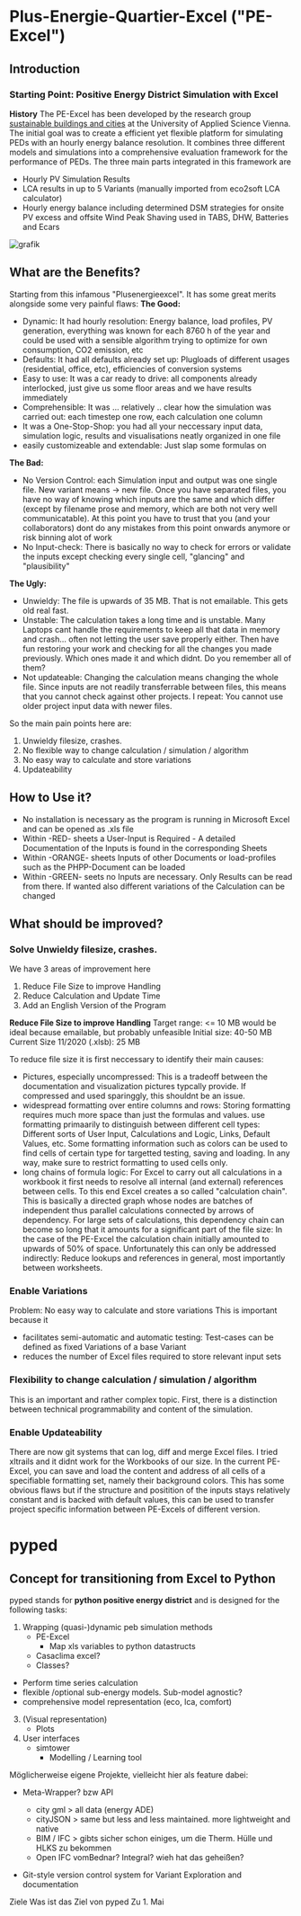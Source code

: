 # Plus-Energie-Quartier-Excel ("PE-Excel")
## Introduction
### Starting Point: Positive Energy District Simulation with Excel
**History**
The PE-Excel has been developed by the research group [sustainable buildings and cities](https://res.technikum-wien.at/sbc/) at the University of Applied Science Vienna. The initial goal was to create a efficient yet flexible platform for simulating PEDs with an hourly energy balance resolution. It combines three different models and simulations into a comprehensive evaluation framework for the performance of PEDs. The three main parts integrated in this framework are
* Hourly PV Simulation Results 
* LCA results in up to 5 Variants (manually imported from eco2soft LCA calculator)  
* Hourly energy balance including determined DSM strategies for onsite PV excess and offsite Wind Peak Shaving used in TABS, DHW, Batteries and Ecars

![grafik](https://user-images.githubusercontent.com/80957185/112003855-9088d400-8b21-11eb-91b0-c3f231016cc3.png)

## What are the Benefits?
Starting from this infamous "Plusenergieexcel". It has some great merits alongside some very painful flaws:
**The Good:**
* Dynamic: It had hourly resolution: Energy balance, load profiles, PV generation, everything was known for each 8760 h of the year and could be used with a sensible algorithm trying to optimize for own consumption, CO2 emission, etc
* Defaults: It had all defaults already set up: Plugloads of different usages (residential, office, etc), efficiencies of conversion systems
* Easy to use: It was a car ready to drive: all components already interlocked, just give us some floor areas and we have results immediately
* Comprehensible: It was … relatively .. clear how the simulation was carried out: each timestep one row, each calculation one column
* It was a One-Stop-Shop: you had all your neccessary input data, simulation logic, results and visualisations neatly organized in one file
* easily customizeable and extendable: Just slap some formulas on
	
**The Bad:**
* No Version Control: each Simulation input and output was one single file. New variant means -> new file. Once you have separated files, you have no way of knowing which inputs are the same and which differ (except by filename prose and memory, which are both not very well communicatable). At this point you have to trust that you (and your collaborators) dont do any mistakes from this point onwards anymore or risk binning alot of work
* No Input-check: There is basically no way to check for errors or validate the inputs except checking every single cell, "glancing" and "plausibility"
	
**The Ugly:**
* Unwieldy: The file is upwards of 35 MB. That is not emailable. This gets old real fast.
* Unstable: The calculation takes a long time and is unstable. Many Laptops cant handle the requirements to keep all that data in memory and crash… often not letting the user save properly either. Then have fun restoring your work and checking for all the changes you made previously. Which ones made it and which didnt. Do you remember all of them? 
* Not updateable: Changing the calculation means changing the whole file. Since inputs are not readily transferrable between files, this means that you cannot check against other projects. I repeat: You cannot use older project input data with newer files.
	
So the main pain points here are:
1. Unwieldy filesize, crashes.
2. No flexible way to change calculation / simulation / algorithm
3. No easy way to calculate and store variations
4. Updateability

## How to Use it?
- No installation is necessary as the program is running in Microsoft Excel and can be opened as .xls file
- Within -RED- sheets a User-Input is Required - A detailed Documentation of the Inputs is found in the corresponding Sheets
- Within -ORANGE- sheets Inputs of other Documents or load-profiles such as the PHPP-Document can be loaded
- Within -GREEN- seets no Inputs are necessary. Only Results can be read from there. If wanted also different variations of the Calculation can be changed

## What should be improved?
 ### Solve Unwieldy filesize, crashes.
We have 3 areas of improvement here
1. Reduce File Size to improve Handling
2. Reduce Calculation and Update Time
3. Add an English Version of the Program

**Reduce File Size to improve Handling**
Target range: <= 10 MB would be ideal  because emailable, but probably unfeasible
Initial size: 40-50 MB
Current Size 11/2020 (.xlsb): 25 MB

To reduce file size it is first neccessary to identify their main causes:
* Pictures, especially uncompressed: This is a tradeoff between the documentation and visualization pictures typcally provide. If compressed and used sparinggly, this shouldnt be an issue. 
* widespread formatting over entire columns and rows: Storing formatting requires much more space than just the formulas and values. use formatting primaarily to distinguish between different cell types: Different sorts of User Input, Calculations and Logic, Links, Default Values, etc. Some formatting information such as colors can be used to find cells of certain type for targetted testing, saving and loading. In any way, make sure to restrict formatting to used cells only. 
* long chains of formula logic: For Excel to carry out all calculations in a workbook it first needs to resolve all internal (and external) references between cells. To this end Excel creates a so called "calculation chain". This is basically a directed graph whose nodes are batches of independent thus parallel calculations connected by arrows of dependency. For large sets of calculations, this dependency chain can become so long that it amounts for a significant part of the file size: In the case of the PE-Excel the calculation chain initially amounted to upwards of 50% of space. Unfortunately this can only be addressed indirectly: Reduce lookups and references in general, most importantly between worksheets.   

### Enable Variations
Problem: No easy way to calculate and store variations
This is important because it 
* facilitates semi-automatic and automatic testing: Test-cases can be defined as fixed Variations of a base Variant
* reduces the number of Excel files required to store relevant input sets

### Flexibility to change calculation / simulation / algorithm
This is an important and rather complex topic.
First, there is a distinction between technical programmability and content of the simulation.

### Enable Updateability
There are now git systems that can log, diff and merge Excel files. I tried xltrails and it didnt work for the Workbooks of our size. 
In the current PE-Excel, you can save and load the content and address of all cells of a specifiable formatting set, namely their background colors. This has some obvious flaws but if the structure and positition of the inputs stays relatively constant and is backed with default values, this can be used to transfer project specific information between PE-Excels of different version.

# pyped  
## Concept for transitioning from Excel to Python

pyped stands for **python positive energy district** and is designed for the
following tasks:
1. Wrapping (quasi-)dynamic peb simulation methods
    * PE-Excel
        * Map xls variables to python datastructs
    * Casaclima excel?
    * Classes?
* Perform time series calculation
* flexible /optional sub-energy models. Sub-model agnostic?
* comprehensive model representation
    (eco, lca, comfort)
3. (Visual representation)
    * Plots
4. User interfaces
    * simtower
        * Modelling / Learning tool

Möglicherweise eigene Projekte, vielleicht hier als feature dabei:
* Meta-Wrapper? bzw API
    * city gml > all data (energy ADE)
    * cityJSON > same but less and less maintained. more lightweight and native
    * BIM / IFC > gibts sicher schon einiges, um die Therm. Hülle und HLKS zu bekommen
    * Open IFC vomBednar? Integral? wieh hat das geheißen?

* Git-style version control system for Variant Exploration and documentation

Ziele Was ist das Ziel von pyped
Zu 1. Mai
